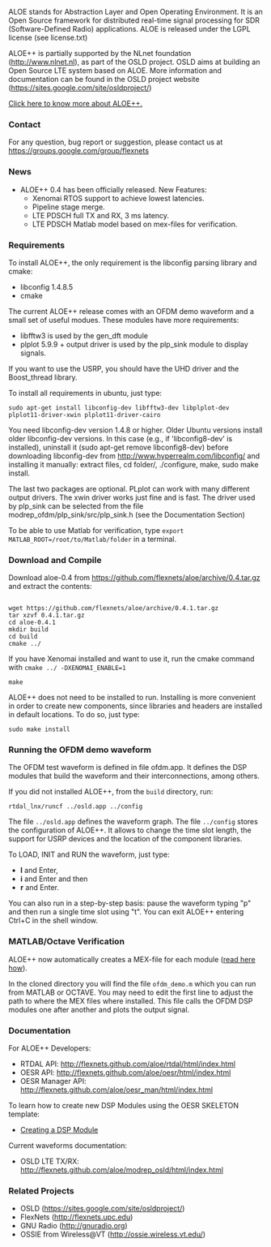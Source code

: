 ALOE stands for Abstraction Layer and Open Operating Environment. It is an Open Source framework for distributed real-time signal processing for SDR (Software-Defined Radio) applications. ALOE is released under the LGPL license (see license.txt) 

ALOE++ is partially supported by the NLnet foundation (http://www.nlnet.nl), as part of the OSLD project. OSLD aims at building an Open Source LTE system based on ALOE. More information and documentation can be found in the OSLD project website (https://sites.google.com/site/osldproject/)

[Click here to know more about ALOE++.](https://github.com/flexnets/aloe/wiki/ALOE-Project)

### Contact
For any question, bug report or suggestion, please contact us at
https://groups.google.com/group/flexnets


### News
 * ALOE++ 0.4 has been officially released. New Features: 
    * Xenomai RTOS support to achieve lowest latencies.
    * Pipeline stage merge.
    * LTE PDSCH full TX and RX, 3 ms latency.  
    * LTE PDSCH Matlab model based on mex-files for verification.

### Requirements
To install ALOE++, the only requirement is the libconfig parsing library and cmake:
 * libconfig 1.4.8.5
 * cmake

The current ALOE++ release comes with an OFDM demo waveform and a small set of useful modues. These modules have more requirements: 
 * libfftw3 is used by the gen_dft module 
 * plplot 5.9.9 + output driver is used by the plp_sink module to display signals.

If you want to use the USRP, you should have the UHD driver and the Boost_thread library. 

To install all requirements in ubuntu, just type:

`sudo apt-get install libconfig-dev libfftw3-dev libplplot-dev plplot11-driver-xwin plplot11-driver-cairo`

You need libconfig-dev version 1.4.8 or higher. Older Ubuntu versions install older libconfig-dev versions. In this case (e.g., if 'libconfig8-dev' is installed), uninstall it (sudo apt-get remove libconfig8-dev) before downloading libconfig-dev from http://www.hyperrealm.com/libconfig/ and installing it manually: extract files, cd folder/, ./configure, make, sudo make install.

The last two packages are optional. PLplot can work with many different output drivers. The xwin driver works just fine and is fast. The driver used by plp_sink can be selected from the file modrep_ofdm/plp_sink/src/plp_sink.h (see the Documentation Section)

To be able to use Matlab for verification, type `export MATLAB_ROOT=/root/to/Matlab/folder` in a terminal.
  
### Download and Compile

Download aloe-0.4 from https://github.com/flexnets/aloe/archive/0.4.tar.gz and extract the contents:

```

wget https://github.com/flexnets/aloe/archive/0.4.1.tar.gz
tar xzvf 0.4.1.tar.gz
cd aloe-0.4.1
mkdir build
cd build
cmake ../

```

If you have Xenomai installed and want to use it, run the cmake command with `cmake ../ -DXENOMAI_ENABLE=1`

`make`

ALOE++ does not need to be installed to run. Installing is more convenient in order to create new components, since libraries and headers are installed in default locations. To do so, just type:

`sudo make install`


### Running the OFDM demo waveform
The OFDM test waveform is defined in file ofdm.app. It defines the DSP modules that build the waveform and their interconnections, among others. 

If you did not installed ALOE++, from the `build` directory, run:

`rtdal_lnx/runcf ../osld.app ../config`

The file `../osld.app` defines the waveform graph. The file `../config` stores the configuration of ALOE++. It allows to change the time slot length, the support for USRP devices and the location of the component libraries. 

To LOAD, INIT and RUN the waveform, just type:
 *  **l** and Enter, 
 *  **i** and Enter and then 
 *  **r** and Enter. 

You can also run in a step-by-step basis: pause the waveform typing "p" and then run a single time slot using "t". You can exit ALOE++ entering Ctrl+C in the shell window. 

### MATLAB/Octave Verification
ALOE++ now automatically creates a MEX-file for each module ([read here how](https://github.com/flexnets/aloe/wiki/Creating-a-DSP-Module)).

In the cloned directory you will find the file `ofdm_demo.m` which you can run from MATLAB or OCTAVE. You may need to edit the first line to adjust the path to where the MEX files where installed. This file calls the OFDM DSP modules one after another and plots the output signal. 

### Documentation 
For ALOE++ Developers:
 * RTDAL API: http://flexnets.github.com/aloe/rtdal/html/index.html
 * OESR API: http://flexnets.github.com/aloe/oesr/html/index.html
 * OESR Manager API: http://flexnets.github.com/aloe/oesr_man/html/index.html

To learn how to create new DSP Modules using the OESR SKELETON template:
 * [Creating a DSP Module](https://github.com/flexnets/aloe/wiki/Creating-a-DSP-Module)

Current waveforms documentation:
 * OSLD LTE TX/RX: http://flexnets.github.com/aloe/modrep_osld/html/index.html

### Related Projects
 * OSLD (https://sites.google.com/site/osldproject/)
 * FlexNets (http://flexnets.upc.edu)
 * GNU Radio (http://gnuradio.org)
 * OSSIE from Wireless@VT (http://ossie.wireless.vt.edu/)
